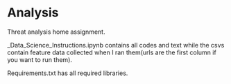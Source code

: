 # Analysis
Threat analysis home assignment.

_Data_Science_Instructions.ipynb contains all codes and text while the csvs contain feature data collected when I ran them(urls are the first column if you want to run them). 

Requirements.txt has all required libraries. 
